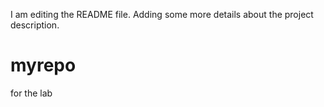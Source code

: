 I am editing the README file. Adding some more details about the project description.
# myrepo
for the lab
